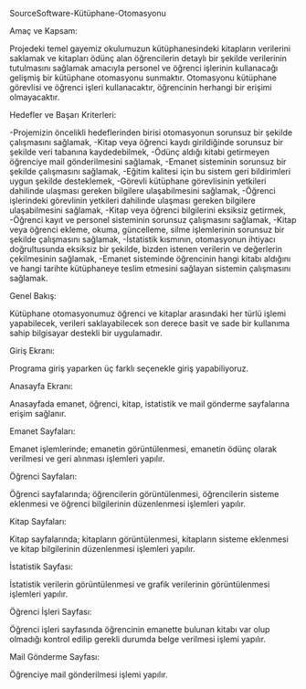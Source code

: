 SourceSoftware-Kütüphane-Otomasyonu

Amaç ve Kapsam:

Projedeki temel gayemiz okulumuzun kütüphanesindeki kitapların verilerini saklamak ve kitapları ödünç alan öğrencilerin detaylı bir şekilde verilerinin tutulmasını sağlamak
amacıyla personel ve öğrenci işlerinin kullanacağı gelişmiş bir kütüphane otomasyonu sunmaktır.
Otomasyonu kütüphane görevlisi ve öğrenci işleri kullanacaktır, öğrencinin herhangi bir erişimi olmayacaktır.


Hedefler ve Başarı Kriterleri:

-Projemizin öncelikli hedeflerinden birisi otomasyonun sorunsuz bir şekilde çalışmasını sağlamak, 
-Kitap veya öğrenci kaydı girildiğinde sorunsuz bir şekilde veri tabanına kaydedebilmek,
-Ödünç aldığı kitabi getirmeyen öğrenciye mail gönderilmesini sağlamak,
-Emanet sisteminin sorunsuz bir şekilde çalışmasını sağlamak,
-Eğitim kalitesi için bu sistem geri bildirimleri uygun şekilde desteklemek,
-Görevli kütüphane görevlisinin yetkileri dahilinde ulaşması gereken bilgilere ulaşabilmesini sağlamak,
-Öğrenci işlerindeki görevlinin yetkileri dahilinde ulaşması gereken bilgilere ulaşabilmesini sağlamak,
-Kitap veya öğrenci bilgilerini eksiksiz getirmek,
-Öğrenci kayıt ve personel sisteminin sorunsuz çalışmasını sağlamak,
-Kitap veya öğrenci ekleme, okuma, güncelleme, silme işlemlerinin sorunsuz bir şekilde çalışmasını sağlamak,
-İstatistik kısmının, otomasyonun ihtiyacı doğrultusunda eksiksiz bir şekilde, bizden istenen verilerin ve değerlerin çekilmesinin sağlamak,
-Emanet sisteminde öğrencinin hangi kitabı aldığını ve hangi tarihte kütüphaneye teslim etmesini sağlayan sistemin çalışmasını sağlamak.


Genel Bakış:

Kütüphane otomasyonumuz öğrenci ve kitaplar arasındaki her türlü işlemi yapabilecek, verileri saklayabilecek son derece basit ve sade bir kullanıma sahip bilgisayar destekli bir uygulamadır.



Giriş Ekranı:

Programa giriş yaparken üç farklı seçenekle giriş yapabiliyoruz.



Anasayfa Ekranı:

Anasayfada emanet, öğrenci, kitap, istatistik ve mail gönderme sayfalarına erişim sağlanır.



Emanet Sayfaları:

Emanet işlemlerinde; emanetin görüntülenmesi, emanetin ödünç olarak verilmesi ve geri alınması işlemleri yapılır. 



Öğrenci Sayfaları:

Öğrenci sayfalarında; öğrencilerin görüntülenmesi, öğrencilerin sisteme eklenmesi ve öğrenci bilgilerinin düzenlenmesi işlemleri yapılır.



Kitap Sayfaları:

Kitap sayfalarında; kitapların görüntülenmesi, kitapların sisteme eklenmesi ve kitap bilgilerinin düzenlenmesi işlemleri yapılır.



İstatistik Sayfası:

İstatistik verilerin görüntülenmesi ve grafik verilerinin görüntülenmesi işlemleri yapılır. 


Öğrenci İşleri Sayfası:

Öğrenci işleri sayfasında öğrencinin emanette bulunan kitabı var olup olmadığı kontrol edilip gerekli durumda belge verilmesi işlemi yapılır.



Mail Gönderme Sayfası:

Öğrenciye mail gönderilmesi işlemi yapılır.

